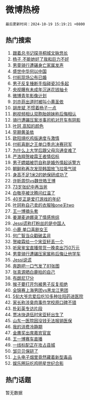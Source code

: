 # 微博热榜

`最后更新时间：2024-10-19 15:19:21 +0800`

## 热门搜索

1. [跟着总书记探寻桐城文脉悠长](https://m.weibo.cn/search?containerid=100103type%3D1%26t%3D10%26q%3D%23%E8%B7%9F%E7%9D%80%E6%80%BB%E4%B9%A6%E8%AE%B0%E6%8E%A2%E5%AF%BB%E6%A1%90%E5%9F%8E%E6%96%87%E8%84%89%E6%82%A0%E9%95%BF%23&stream_entry_id=51&isnewpage=1&extparam=seat%3D1%26cate%3D10103%26q%3D%2523%25E8%25B7%259F%25E7%259D%2580%25E6%2580%25BB%25E4%25B9%25A6%25E8%25AE%25B0%25E6%258E%25A2%25E5%25AF%25BB%25E6%25A1%2590%25E5%259F%258E%25E6%2596%2587%25E8%2584%2589%25E6%2582%25A0%25E9%2595%25BF%2523%26filter_type%3Drealtimehot%26dgr%3D0%26c_type%3D51%26stream_entry_id%3D51%26pos%3D0%26display_time%3D1729322360%26pre_seqid%3D17293223601350238878103)
1. [杨子 不能她好了我和巨力不好](https://m.weibo.cn/search?containerid=100103type%3D1%26t%3D10%26q%3D%E6%9D%A8%E5%AD%90+%E4%B8%8D%E8%83%BD%E5%A5%B9%E5%A5%BD%E4%BA%86%E6%88%91%E5%92%8C%E5%B7%A8%E5%8A%9B%E4%B8%8D%E5%A5%BD&stream_entry_id=31&isnewpage=1&extparam=seat%3D1%26cate%3D5001%26q%3D%25E6%259D%25A8%25E5%25AD%2590%2520%25E4%25B8%258D%25E8%2583%25BD%25E5%25A5%25B9%25E5%25A5%25BD%25E4%25BA%2586%25E6%2588%2591%25E5%2592%258C%25E5%25B7%25A8%25E5%258A%259B%25E4%25B8%258D%25E5%25A5%25BD%26stream_entry_id%3D31%26band_rank%3D1%26flag%3D2%26realpos%3D1%26filter_type%3Drealtimehot%26dgr%3D0%26c_type%3D31%26lcate%3D5001%26pos%3D0%26display_time%3D1729322360%26pre_seqid%3D17293223601350238878103)
1. [男童骑行遭碾身亡家属发声](https://m.weibo.cn/search?containerid=100103type%3D1%26t%3D10%26q%3D%23%E7%94%B7%E7%AB%A5%E9%AA%91%E8%A1%8C%E9%81%AD%E7%A2%BE%E8%BA%AB%E4%BA%A1%E5%AE%B6%E5%B1%9E%E5%8F%91%E5%A3%B0%23&stream_entry_id=31&isnewpage=1&extparam=seat%3D1%26cate%3D5001%26q%3D%2523%25E7%2594%25B7%25E7%25AB%25A5%25E9%25AA%2591%25E8%25A1%258C%25E9%2581%25AD%25E7%25A2%25BE%25E8%25BA%25AB%25E4%25BA%25A1%25E5%25AE%25B6%25E5%25B1%259E%25E5%258F%2591%25E5%25A3%25B0%2523%26stream_entry_id%3D31%26band_rank%3D2%26flag%3D2%26realpos%3D2%26filter_type%3Drealtimehot%26dgr%3D0%26c_type%3D31%26lcate%3D5001%26pos%3D1%26display_time%3D1729322360%26pre_seqid%3D17293223601350238878103)
1. [盛世中华何以中国](https://m.weibo.cn/search?containerid=100103type%3D1%26t%3D10%26q%3D%23%E7%9B%9B%E4%B8%96%E4%B8%AD%E5%8D%8E%E4%BD%95%E4%BB%A5%E4%B8%AD%E5%9B%BD%23&stream_entry_id=31&isnewpage=1&extparam=seat%3D1%26cate%3D5001%26q%3D%2523%25E7%259B%259B%25E4%25B8%2596%25E4%25B8%25AD%25E5%258D%258E%25E4%25BD%2595%25E4%25BB%25A5%25E4%25B8%25AD%25E5%259B%25BD%2523%26stream_entry_id%3D31%26band_rank%3D3%26flag%3D0%26realpos%3D3%26filter_type%3Drealtimehot%26dgr%3D0%26c_type%3D31%26lcate%3D5001%26pos%3D2%26display_time%3D1729322360%26pre_seqid%3D17293223601350238878103)
1. [付航现场公布已婚](https://m.weibo.cn/search?containerid=100103type%3D1%26t%3D10%26q%3D%E4%BB%98%E8%88%AA%E7%8E%B0%E5%9C%BA%E5%85%AC%E5%B8%83%E5%B7%B2%E5%A9%9A&stream_entry_id=31&isnewpage=1&extparam=seat%3D1%26cate%3D5001%26q%3D%25E4%25BB%2598%25E8%2588%25AA%25E7%258E%25B0%25E5%259C%25BA%25E5%2585%25AC%25E5%25B8%2583%25E5%25B7%25B2%25E5%25A9%259A%26stream_entry_id%3D31%26band_rank%3D4%26flag%3D1%26realpos%3D4%26filter_type%3Drealtimehot%26dgr%3D0%26c_type%3D31%26lcate%3D5001%26pos%3D3%26display_time%3D1729322360%26pre_seqid%3D17293223601350238878103)
1. [男子反复捶断手指碰瓷30多起](https://m.weibo.cn/search?containerid=100103type%3D1%26t%3D10%26q%3D%23%E7%94%B7%E5%AD%90%E5%8F%8D%E5%A4%8D%E6%8D%B6%E6%96%AD%E6%89%8B%E6%8C%87%E7%A2%B0%E7%93%B730%E5%A4%9A%E8%B5%B7%23&stream_entry_id=31&isnewpage=1&extparam=seat%3D1%26cate%3D5001%26q%3D%2523%25E7%2594%25B7%25E5%25AD%2590%25E5%258F%258D%25E5%25A4%258D%25E6%258D%25B6%25E6%2596%25AD%25E6%2589%258B%25E6%258C%2587%25E7%25A2%25B0%25E7%2593%25B730%25E5%25A4%259A%25E8%25B5%25B7%2523%26stream_entry_id%3D31%26band_rank%3D5%26flag%3D1%26realpos%3D5%26filter_type%3Drealtimehot%26dgr%3D0%26c_type%3D31%26lcate%3D5001%26pos%3D4%26display_time%3D1729322360%26pre_seqid%3D17293223601350238878103)
1. [央视曝有未成年沉迷花钱抽卡](https://m.weibo.cn/search?containerid=100103type%3D1%26t%3D10%26q%3D%23%E5%A4%AE%E8%A7%86%E6%9B%9D%E6%9C%89%E6%9C%AA%E6%88%90%E5%B9%B4%E6%B2%89%E8%BF%B7%E8%8A%B1%E9%92%B1%E6%8A%BD%E5%8D%A1%23&stream_entry_id=31&isnewpage=1&extparam=seat%3D1%26cate%3D5001%26q%3D%2523%25E5%25A4%25AE%25E8%25A7%2586%25E6%259B%259D%25E6%259C%2589%25E6%259C%25AA%25E6%2588%2590%25E5%25B9%25B4%25E6%25B2%2589%25E8%25BF%25B7%25E8%258A%25B1%25E9%2592%25B1%25E6%258A%25BD%25E5%258D%25A1%2523%26stream_entry_id%3D31%26band_rank%3D6%26flag%3D2%26realpos%3D6%26filter_type%3Drealtimehot%26dgr%3D0%26c_type%3D31%26lcate%3D5001%26pos%3D5%26display_time%3D1729322360%26pre_seqid%3D17293223601350238878103)
1. [微博青年影像计划](https://m.weibo.cn/search?containerid=100103type%3D1%26t%3D10%26q%3D%23%E5%BE%AE%E5%8D%9A%E9%9D%92%E5%B9%B4%E5%BD%B1%E5%83%8F%E8%AE%A1%E5%88%92%23&stream_entry_id=31&isnewpage=1&extparam=seat%3D1%26cate%3D5001%26q%3D%2523%25E5%25BE%25AE%25E5%258D%259A%25E9%259D%2592%25E5%25B9%25B4%25E5%25BD%25B1%25E5%2583%258F%25E8%25AE%25A1%25E5%2588%2592%2523%26adid%3D259758%26band_rank%3D7%26is_ad_pos%3D1%26stream_entry_id%3D31%26filter_type%3Drealtimehot%26dgr%3D0%26c_type%3D31%26lcate%3D5001%26pos%3D6%26display_time%3D1729322360%26pre_seqid%3D17293223601350238878103)
1. [刘亦菲出道时被叫小黄圣依](https://m.weibo.cn/search?containerid=100103type%3D1%26t%3D10%26q%3D%23%E5%88%98%E4%BA%A6%E8%8F%B2%E5%87%BA%E9%81%93%E6%97%B6%E8%A2%AB%E5%8F%AB%E5%B0%8F%E9%BB%84%E5%9C%A3%E4%BE%9D%23&stream_entry_id=31&isnewpage=1&extparam=seat%3D1%26cate%3D5001%26q%3D%2523%25E5%2588%2598%25E4%25BA%25A6%25E8%258F%25B2%25E5%2587%25BA%25E9%2581%2593%25E6%2597%25B6%25E8%25A2%25AB%25E5%258F%25AB%25E5%25B0%258F%25E9%25BB%2584%25E5%259C%25A3%25E4%25BE%259D%2523%26stream_entry_id%3D31%26band_rank%3D7%26flag%3D1%26realpos%3D7%26filter_type%3Drealtimehot%26dgr%3D0%26c_type%3D31%26lcate%3D5001%26pos%3D7%26display_time%3D1729322360%26pre_seqid%3D17293223601350238878103)
1. [胡彦斌 不惯着杨子一点](https://m.weibo.cn/search?containerid=100103type%3D1%26t%3D10%26q%3D%E8%83%A1%E5%BD%A6%E6%96%8C+%E4%B8%8D%E6%83%AF%E7%9D%80%E6%9D%A8%E5%AD%90%E4%B8%80%E7%82%B9&stream_entry_id=31&isnewpage=1&extparam=seat%3D1%26cate%3D5001%26q%3D%25E8%2583%25A1%25E5%25BD%25A6%25E6%2596%258C%2520%25E4%25B8%258D%25E6%2583%25AF%25E7%259D%2580%25E6%259D%25A8%25E5%25AD%2590%25E4%25B8%2580%25E7%2582%25B9%26stream_entry_id%3D31%26band_rank%3D8%26flag%3D2%26realpos%3D8%26filter_type%3Drealtimehot%26dgr%3D0%26c_type%3D31%26lcate%3D5001%26pos%3D8%26display_time%3D1729322360%26pre_seqid%3D17293223601350238878103)
1. [刷视频相认双胞胎姐妹称后悔相认](https://m.weibo.cn/search?containerid=100103type%3D1%26t%3D10%26q%3D%23%E5%88%B7%E8%A7%86%E9%A2%91%E7%9B%B8%E8%AE%A4%E5%8F%8C%E8%83%9E%E8%83%8E%E5%A7%90%E5%A6%B9%E7%A7%B0%E5%90%8E%E6%82%94%E7%9B%B8%E8%AE%A4%23&stream_entry_id=31&isnewpage=1&extparam=seat%3D1%26cate%3D5001%26q%3D%2523%25E5%2588%25B7%25E8%25A7%2586%25E9%25A2%2591%25E7%259B%25B8%25E8%25AE%25A4%25E5%258F%258C%25E8%2583%259E%25E8%2583%258E%25E5%25A7%2590%25E5%25A6%25B9%25E7%25A7%25B0%25E5%2590%258E%25E6%2582%2594%25E7%259B%25B8%25E8%25AE%25A4%2523%26stream_entry_id%3D31%26band_rank%3D9%26flag%3D0%26realpos%3D9%26filter_type%3Drealtimehot%26dgr%3D0%26c_type%3D31%26lcate%3D5001%26pos%3D9%26display_time%3D1729322360%26pre_seqid%3D17293223601350238878103)
1. [骑行遭碾压案涉事司机对开车有阴影](https://m.weibo.cn/search?containerid=100103type%3D1%26t%3D10%26q%3D%23%E9%AA%91%E8%A1%8C%E9%81%AD%E7%A2%BE%E5%8E%8B%E6%A1%88%E6%B6%89%E4%BA%8B%E5%8F%B8%E6%9C%BA%E5%AF%B9%E5%BC%80%E8%BD%A6%E6%9C%89%E9%98%B4%E5%BD%B1%23&stream_entry_id=31&isnewpage=1&extparam=seat%3D1%26cate%3D5001%26q%3D%2523%25E9%25AA%2591%25E8%25A1%258C%25E9%2581%25AD%25E7%25A2%25BE%25E5%258E%258B%25E6%25A1%2588%25E6%25B6%2589%25E4%25BA%258B%25E5%258F%25B8%25E6%259C%25BA%25E5%25AF%25B9%25E5%25BC%2580%25E8%25BD%25A6%25E6%259C%2589%25E9%2598%25B4%25E5%25BD%25B1%2523%26stream_entry_id%3D31%26band_rank%3D10%26flag%3D1%26realpos%3D10%26filter_type%3Drealtimehot%26dgr%3D0%26c_type%3D31%26lcate%3D5001%26pos%3D10%26display_time%3D1729322360%26pre_seqid%3D17293223601350238878103)
1. [叶珂 高知的颜色](https://m.weibo.cn/search?containerid=100103type%3D1%26t%3D10%26q%3D%E5%8F%B6%E7%8F%82+%E9%AB%98%E7%9F%A5%E7%9A%84%E9%A2%9C%E8%89%B2&stream_entry_id=31&isnewpage=1&extparam=seat%3D1%26cate%3D5001%26q%3D%25E5%258F%25B6%25E7%258F%2582%2520%25E9%25AB%2598%25E7%259F%25A5%25E7%259A%2584%25E9%25A2%259C%25E8%2589%25B2%26stream_entry_id%3D31%26band_rank%3D11%26flag%3D1%26realpos%3D11%26filter_type%3Drealtimehot%26dgr%3D0%26c_type%3D31%26lcate%3D5001%26pos%3D11%26display_time%3D1729322360%26pre_seqid%3D17293223601350238878103)
1. [早期黄圣依](https://m.weibo.cn/search?containerid=100103type%3D1%26t%3D10%26q%3D%23%E6%97%A9%E6%9C%9F%E9%BB%84%E5%9C%A3%E4%BE%9D%23&stream_entry_id=31&isnewpage=1&extparam=seat%3D1%26cate%3D5001%26q%3D%2523%25E6%2597%25A9%25E6%259C%259F%25E9%25BB%2584%25E5%259C%25A3%25E4%25BE%259D%2523%26stream_entry_id%3D31%26band_rank%3D12%26flag%3D1%26realpos%3D12%26filter_type%3Drealtimehot%26dgr%3D0%26c_type%3D31%26lcate%3D5001%26pos%3D12%26display_time%3D1729322360%26pre_seqid%3D17293223601350238878103)
1. [欧阳靖吃鸡版速度与激情](https://m.weibo.cn/search?containerid=100103type%3D1%26t%3D10%26q%3D%23%E6%AC%A7%E9%98%B3%E9%9D%96%E5%90%83%E9%B8%A1%E7%89%88%E9%80%9F%E5%BA%A6%E4%B8%8E%E6%BF%80%E6%83%85%23&stream_entry_id=31&isnewpage=1&extparam=seat%3D1%26cate%3D5001%26q%3D%2523%25E6%25AC%25A7%25E9%2598%25B3%25E9%259D%2596%25E5%2590%2583%25E9%25B8%25A1%25E7%2589%2588%25E9%2580%259F%25E5%25BA%25A6%25E4%25B8%258E%25E6%25BF%2580%25E6%2583%2585%2523%26stream_entry_id%3D31%26band_rank%3D13%26realpos%3D13%26adid%3D259702%26dgr%3D0%26filter_type%3Drealtimehot%26flag%3D0%26c_type%3D31%26lcate%3D5001%26pos%3D13%26display_time%3D1729322360%26pre_seqid%3D17293223601350238878103)
1. [付航喜剧之王单口季总决赛冠军](https://m.weibo.cn/search?containerid=100103type%3D1%26t%3D10%26q%3D%23%E4%BB%98%E8%88%AA%E5%96%9C%E5%89%A7%E4%B9%8B%E7%8E%8B%E5%8D%95%E5%8F%A3%E5%AD%A3%E6%80%BB%E5%86%B3%E8%B5%9B%E5%86%A0%E5%86%9B%23&stream_entry_id=31&isnewpage=1&extparam=seat%3D1%26cate%3D5001%26q%3D%2523%25E4%25BB%2598%25E8%2588%25AA%25E5%2596%259C%25E5%2589%25A7%25E4%25B9%258B%25E7%258E%258B%25E5%258D%2595%25E5%258F%25A3%25E5%25AD%25A3%25E6%2580%25BB%25E5%2586%25B3%25E8%25B5%259B%25E5%2586%25A0%25E5%2586%259B%2523%26stream_entry_id%3D31%26band_rank%3D14%26flag%3D0%26realpos%3D14%26filter_type%3Drealtimehot%26dgr%3D0%26c_type%3D31%26lcate%3D5001%26pos%3D14%26display_time%3D1729322360%26pre_seqid%3D17293223601350238878103)
1. [为什么上大学后跟父母沟通变难了](https://m.weibo.cn/search?containerid=100103type%3D1%26t%3D10%26q%3D%23%E4%B8%BA%E4%BB%80%E4%B9%88%E4%B8%8A%E5%A4%A7%E5%AD%A6%E5%90%8E%E8%B7%9F%E7%88%B6%E6%AF%8D%E6%B2%9F%E9%80%9A%E5%8F%98%E9%9A%BE%E4%BA%86%23&stream_entry_id=31&isnewpage=1&extparam=seat%3D1%26cate%3D5001%26q%3D%2523%25E4%25B8%25BA%25E4%25BB%2580%25E4%25B9%2588%25E4%25B8%258A%25E5%25A4%25A7%25E5%25AD%25A6%25E5%2590%258E%25E8%25B7%259F%25E7%2588%25B6%25E6%25AF%258D%25E6%25B2%259F%25E9%2580%259A%25E5%258F%2598%25E9%259A%25BE%25E4%25BA%2586%2523%26stream_entry_id%3D31%26band_rank%3D15%26flag%3D1%26realpos%3D15%26filter_type%3Drealtimehot%26dgr%3D0%26c_type%3D31%26lcate%3D5001%26pos%3D15%26display_time%3D1729322360%26pre_seqid%3D17293223601350238878103)
1. [严浩翔贺峻霖王者情侣标](https://m.weibo.cn/search?containerid=100103type%3D1%26t%3D10%26q%3D%E4%B8%A5%E6%B5%A9%E7%BF%94%E8%B4%BA%E5%B3%BB%E9%9C%96%E7%8E%8B%E8%80%85%E6%83%85%E4%BE%A3%E6%A0%87&stream_entry_id=31&isnewpage=1&extparam=seat%3D1%26cate%3D5001%26q%3D%25E4%25B8%25A5%25E6%25B5%25A9%25E7%25BF%2594%25E8%25B4%25BA%25E5%25B3%25BB%25E9%259C%2596%25E7%258E%258B%25E8%2580%2585%25E6%2583%2585%25E4%25BE%25A3%25E6%25A0%2587%26stream_entry_id%3D31%26band_rank%3D16%26flag%3D2%26realpos%3D16%26filter_type%3Drealtimehot%26dgr%3D0%26c_type%3D31%26lcate%3D5001%26pos%3D16%26display_time%3D1729322360%26pre_seqid%3D17293223601350238878103)
1. [男子嫖娼被罚自称是婚外情起诉警方](https://m.weibo.cn/search?containerid=100103type%3D1%26t%3D10%26q%3D%23%E7%94%B7%E5%AD%90%E5%AB%96%E5%A8%BC%E8%A2%AB%E7%BD%9A%E8%87%AA%E7%A7%B0%E6%98%AF%E5%A9%9A%E5%A4%96%E6%83%85%E8%B5%B7%E8%AF%89%E8%AD%A6%E6%96%B9%23&stream_entry_id=31&isnewpage=1&extparam=seat%3D1%26cate%3D5001%26q%3D%2523%25E7%2594%25B7%25E5%25AD%2590%25E5%25AB%2596%25E5%25A8%25BC%25E8%25A2%25AB%25E7%25BD%259A%25E8%2587%25AA%25E7%25A7%25B0%25E6%2598%25AF%25E5%25A9%259A%25E5%25A4%2596%25E6%2583%2585%25E8%25B5%25B7%25E8%25AF%2589%25E8%25AD%25A6%25E6%2596%25B9%2523%26stream_entry_id%3D31%26band_rank%3D17%26flag%3D0%26realpos%3D17%26filter_type%3Drealtimehot%26dgr%3D0%26c_type%3D31%26lcate%3D5001%26pos%3D17%26display_time%3D1729322360%26pre_seqid%3D17293223601350238878103)
1. [朝鲜称再次发现韩国放飞垃圾气球](https://m.weibo.cn/search?containerid=100103type%3D1%26t%3D10%26q%3D%23%E6%9C%9D%E9%B2%9C%E7%A7%B0%E5%86%8D%E6%AC%A1%E5%8F%91%E7%8E%B0%E9%9F%A9%E5%9B%BD%E6%94%BE%E9%A3%9E%E5%9E%83%E5%9C%BE%E6%B0%94%E7%90%83%23&stream_entry_id=31&isnewpage=1&extparam=seat%3D1%26cate%3D5001%26q%3D%2523%25E6%259C%259D%25E9%25B2%259C%25E7%25A7%25B0%25E5%2586%258D%25E6%25AC%25A1%25E5%258F%2591%25E7%258E%25B0%25E9%259F%25A9%25E5%259B%25BD%25E6%2594%25BE%25E9%25A3%259E%25E5%259E%2583%25E5%259C%25BE%25E6%25B0%2594%25E7%2590%2583%2523%26stream_entry_id%3D31%26band_rank%3D18%26flag%3D0%26realpos%3D18%26filter_type%3Drealtimehot%26dgr%3D0%26c_type%3D31%26lcate%3D5001%26pos%3D18%26display_time%3D1729322360%26pre_seqid%3D17293223601350238878103)
1. [身高不足1米2的她保研成功了](https://m.weibo.cn/search?containerid=100103type%3D1%26t%3D10%26q%3D%23%E8%BA%AB%E9%AB%98%E4%B8%8D%E8%B6%B31%E7%B1%B32%E7%9A%84%E5%A5%B9%E4%BF%9D%E7%A0%94%E6%88%90%E5%8A%9F%E4%BA%86%23&stream_entry_id=31&isnewpage=1&extparam=seat%3D1%26cate%3D5001%26q%3D%2523%25E8%25BA%25AB%25E9%25AB%2598%25E4%25B8%258D%25E8%25B6%25B31%25E7%25B1%25B32%25E7%259A%2584%25E5%25A5%25B9%25E4%25BF%259D%25E7%25A0%2594%25E6%2588%2590%25E5%258A%259F%25E4%25BA%2586%2523%26stream_entry_id%3D31%26band_rank%3D19%26flag%3D32768%26realpos%3D19%26filter_type%3Drealtimehot%26dgr%3D0%26c_type%3D31%26lcate%3D5001%26pos%3D19%26display_time%3D1729322360%26pre_seqid%3D17293223601350238878103)
1. [许昕周恺vs魏世皓王博](https://m.weibo.cn/search?containerid=100103type%3D1%26t%3D10%26q%3D%23%E8%AE%B8%E6%98%95%E5%91%A8%E6%81%BAvs%E9%AD%8F%E4%B8%96%E7%9A%93%E7%8E%8B%E5%8D%9A%23&stream_entry_id=31&isnewpage=1&extparam=seat%3D1%26cate%3D5001%26q%3D%2523%25E8%25AE%25B8%25E6%2598%2595%25E5%2591%25A8%25E6%2581%25BAvs%25E9%25AD%258F%25E4%25B8%2596%25E7%259A%2593%25E7%258E%258B%25E5%258D%259A%2523%26stream_entry_id%3D31%26band_rank%3D20%26flag%3D1%26realpos%3D20%26filter_type%3Drealtimehot%26dgr%3D0%26c_type%3D31%26lcate%3D5001%26pos%3D20%26display_time%3D1729322360%26pre_seqid%3D17293223601350238878103)
1. [73岁张纪中再当爸](https://m.weibo.cn/search?containerid=100103type%3D1%26t%3D10%26q%3D%2373%E5%B2%81%E5%BC%A0%E7%BA%AA%E4%B8%AD%E5%86%8D%E5%BD%93%E7%88%B8%23&stream_entry_id=31&isnewpage=1&extparam=seat%3D1%26cate%3D5001%26q%3D%252373%25E5%25B2%2581%25E5%25BC%25A0%25E7%25BA%25AA%25E4%25B8%25AD%25E5%2586%258D%25E5%25BD%2593%25E7%2588%25B8%2523%26stream_entry_id%3D31%26band_rank%3D21%26flag%3D0%26realpos%3D21%26filter_type%3Drealtimehot%26dgr%3D0%26c_type%3D31%26lcate%3D5001%26pos%3D21%26display_time%3D1729322360%26pre_seqid%3D17293223601350238878103)
1. [白敬亭被沈腾问红温了](https://m.weibo.cn/search?containerid=100103type%3D1%26t%3D10%26q%3D%23%E7%99%BD%E6%95%AC%E4%BA%AD%E8%A2%AB%E6%B2%88%E8%85%BE%E9%97%AE%E7%BA%A2%E6%B8%A9%E4%BA%86%23&stream_entry_id=31&isnewpage=1&extparam=seat%3D1%26cate%3D5001%26q%3D%2523%25E7%2599%25BD%25E6%2595%25AC%25E4%25BA%25AD%25E8%25A2%25AB%25E6%25B2%2588%25E8%2585%25BE%25E9%2597%25AE%25E7%25BA%25A2%25E6%25B8%25A9%25E4%25BA%2586%2523%26stream_entry_id%3D31%26band_rank%3D22%26flag%3D1%26realpos%3D22%26filter_type%3Drealtimehot%26dgr%3D0%26c_type%3D31%26lcate%3D5001%26pos%3D22%26display_time%3D1729322360%26pre_seqid%3D17293223601350238878103)
1. [40岁正是爱打游戏的年纪](https://m.weibo.cn/search?containerid=100103type%3D1%26t%3D10%26q%3D%2340%E5%B2%81%E6%AD%A3%E6%98%AF%E7%88%B1%E6%89%93%E6%B8%B8%E6%88%8F%E7%9A%84%E5%B9%B4%E7%BA%AA%23&stream_entry_id=31&isnewpage=1&extparam=seat%3D1%26cate%3D5001%26q%3D%252340%25E5%25B2%2581%25E6%25AD%25A3%25E6%2598%25AF%25E7%2588%25B1%25E6%2589%2593%25E6%25B8%25B8%25E6%2588%258F%25E7%259A%2584%25E5%25B9%25B4%25E7%25BA%25AA%2523%26stream_entry_id%3D31%26band_rank%3D23%26realpos%3D23%26adid%3D259450%26dgr%3D0%26filter_type%3Drealtimehot%26flag%3D0%26c_type%3D31%26lcate%3D5001%26pos%3D23%26display_time%3D1729322360%26pre_seqid%3D17293223601350238878103)
1. [叶珂称自己卖的衣服独one无two](https://m.weibo.cn/search?containerid=100103type%3D1%26t%3D10%26q%3D%23%E5%8F%B6%E7%8F%82%E7%A7%B0%E8%87%AA%E5%B7%B1%E5%8D%96%E7%9A%84%E8%A1%A3%E6%9C%8D%E7%8B%ACone%E6%97%A0two%23&stream_entry_id=31&isnewpage=1&extparam=seat%3D1%26cate%3D5001%26q%3D%2523%25E5%258F%25B6%25E7%258F%2582%25E7%25A7%25B0%25E8%2587%25AA%25E5%25B7%25B1%25E5%258D%2596%25E7%259A%2584%25E8%25A1%25A3%25E6%259C%258D%25E7%258B%25ACone%25E6%2597%25A0two%2523%26stream_entry_id%3D31%26band_rank%3D24%26flag%3D2%26realpos%3D24%26filter_type%3Drealtimehot%26dgr%3D0%26c_type%3D31%26lcate%3D5001%26pos%3D24%26display_time%3D1729322360%26pre_seqid%3D17293223601350238878103)
1. [王一博摘头套](https://m.weibo.cn/search?containerid=100103type%3D1%26t%3D10%26q%3D%E7%8E%8B%E4%B8%80%E5%8D%9A%E6%91%98%E5%A4%B4%E5%A5%97&stream_entry_id=31&isnewpage=1&extparam=seat%3D1%26cate%3D5001%26q%3D%25E7%258E%258B%25E4%25B8%2580%25E5%258D%259A%25E6%2591%2598%25E5%25A4%25B4%25E5%25A5%2597%26stream_entry_id%3D31%26band_rank%3D25%26flag%3D1%26realpos%3D25%26filter_type%3Drealtimehot%26dgr%3D0%26c_type%3D31%26lcate%3D5001%26pos%3D25%26display_time%3D1729322360%26pre_seqid%3D17293223601350238878103)
1. [姜潮麦迪娜录了情感旅综](https://m.weibo.cn/search?containerid=100103type%3D1%26t%3D10%26q%3D%E5%A7%9C%E6%BD%AE%E9%BA%A6%E8%BF%AA%E5%A8%9C%E5%BD%95%E4%BA%86%E6%83%85%E6%84%9F%E6%97%85%E7%BB%BC&stream_entry_id=31&isnewpage=1&extparam=seat%3D1%26cate%3D5001%26q%3D%25E5%25A7%259C%25E6%25BD%25AE%25E9%25BA%25A6%25E8%25BF%25AA%25E5%25A8%259C%25E5%25BD%2595%25E4%25BA%2586%25E6%2583%2585%25E6%2584%259F%25E6%2597%2585%25E7%25BB%25BC%26stream_entry_id%3D31%26band_rank%3D26%26flag%3D0%26realpos%3D26%26filter_type%3Drealtimehot%26dgr%3D0%26c_type%3D31%26lcate%3D5001%26pos%3D26%26display_time%3D1729322360%26pre_seqid%3D17293223601350238878103)
1. [Jessi谎称打粉丝的是中国人](https://m.weibo.cn/search?containerid=100103type%3D1%26t%3D10%26q%3D%23Jessi%E8%B0%8E%E7%A7%B0%E6%89%93%E7%B2%89%E4%B8%9D%E7%9A%84%E6%98%AF%E4%B8%AD%E5%9B%BD%E4%BA%BA%23&stream_entry_id=31&isnewpage=1&extparam=seat%3D1%26cate%3D5001%26q%3D%2523Jessi%25E8%25B0%258E%25E7%25A7%25B0%25E6%2589%2593%25E7%25B2%2589%25E4%25B8%259D%25E7%259A%2584%25E6%2598%25AF%25E4%25B8%25AD%25E5%259B%25BD%25E4%25BA%25BA%2523%26stream_entry_id%3D31%26band_rank%3D27%26flag%3D1%26realpos%3D27%26filter_type%3Drealtimehot%26dgr%3D0%26c_type%3D31%26lcate%3D5001%26pos%3D27%26display_time%3D1729322360%26pre_seqid%3D17293223601350238878103)
1. [小鹿 单口喜剧女王](https://m.weibo.cn/search?containerid=100103type%3D1%26t%3D10%26q%3D%E5%B0%8F%E9%B9%BF+%E5%8D%95%E5%8F%A3%E5%96%9C%E5%89%A7%E5%A5%B3%E7%8E%8B&stream_entry_id=31&isnewpage=1&extparam=seat%3D1%26cate%3D5001%26q%3D%25E5%25B0%258F%25E9%25B9%25BF%2520%25E5%258D%2595%25E5%258F%25A3%25E5%2596%259C%25E5%2589%25A7%25E5%25A5%25B3%25E7%258E%258B%26stream_entry_id%3D31%26band_rank%3D28%26flag%3D1%26realpos%3D28%26filter_type%3Drealtimehot%26dgr%3D0%26c_type%3D31%26lcate%3D5001%26pos%3D28%26display_time%3D1729322360%26pre_seqid%3D17293223601350238878103)
1. [何广智当众戳破孟非](https://m.weibo.cn/search?containerid=100103type%3D1%26t%3D10%26q%3D%E4%BD%95%E5%B9%BF%E6%99%BA%E5%BD%93%E4%BC%97%E6%88%B3%E7%A0%B4%E5%AD%9F%E9%9D%9E&stream_entry_id=31&isnewpage=1&extparam=seat%3D1%26cate%3D5001%26q%3D%25E4%25BD%2595%25E5%25B9%25BF%25E6%2599%25BA%25E5%25BD%2593%25E4%25BC%2597%25E6%2588%25B3%25E7%25A0%25B4%25E5%25AD%259F%25E9%259D%259E%26stream_entry_id%3D31%26band_rank%3D29%26flag%3D1%26realpos%3D29%26filter_type%3Drealtimehot%26dgr%3D0%26c_type%3D31%26lcate%3D5001%26pos%3D29%26display_time%3D1729322360%26pre_seqid%3D17293223601350238878103)
1. [贺峻霖给一个宋亚轩丢一个](https://m.weibo.cn/search?containerid=100103type%3D1%26t%3D10%26q%3D%E8%B4%BA%E5%B3%BB%E9%9C%96%E7%BB%99%E4%B8%80%E4%B8%AA%E5%AE%8B%E4%BA%9A%E8%BD%A9%E4%B8%A2%E4%B8%80%E4%B8%AA&stream_entry_id=31&isnewpage=1&extparam=seat%3D1%26cate%3D5001%26q%3D%25E8%25B4%25BA%25E5%25B3%25BB%25E9%259C%2596%25E7%25BB%2599%25E4%25B8%2580%25E4%25B8%25AA%25E5%25AE%258B%25E4%25BA%259A%25E8%25BD%25A9%25E4%25B8%25A2%25E4%25B8%2580%25E4%25B8%25AA%26stream_entry_id%3D31%26band_rank%3D30%26flag%3D1%26realpos%3D30%26filter_type%3Drealtimehot%26dgr%3D0%26c_type%3D31%26lcate%3D5001%26pos%3D30%26display_time%3D1729322360%26pre_seqid%3D17293223601350238878103)
1. [听泉鉴宝直播带货一晚卖出750万元](https://m.weibo.cn/search?containerid=100103type%3D1%26t%3D10%26q%3D%23%E5%90%AC%E6%B3%89%E9%89%B4%E5%AE%9D%E7%9B%B4%E6%92%AD%E5%B8%A6%E8%B4%A7%E4%B8%80%E6%99%9A%E5%8D%96%E5%87%BA750%E4%B8%87%E5%85%83%23&stream_entry_id=31&isnewpage=1&extparam=seat%3D1%26cate%3D5001%26q%3D%2523%25E5%2590%25AC%25E6%25B3%2589%25E9%2589%25B4%25E5%25AE%259D%25E7%259B%25B4%25E6%2592%25AD%25E5%25B8%25A6%25E8%25B4%25A7%25E4%25B8%2580%25E6%2599%259A%25E5%258D%2596%25E5%2587%25BA750%25E4%25B8%2587%25E5%2585%2583%2523%26stream_entry_id%3D31%26band_rank%3D31%26flag%3D0%26realpos%3D31%26filter_type%3Drealtimehot%26dgr%3D0%26c_type%3D31%26lcate%3D5001%26pos%3D31%26display_time%3D1729322360%26pre_seqid%3D17293223601350238878103)
1. [男童骑行遭碾压家属称后悔让他学车](https://m.weibo.cn/search?containerid=100103type%3D1%26t%3D10%26q%3D%23%E7%94%B7%E7%AB%A5%E9%AA%91%E8%A1%8C%E9%81%AD%E7%A2%BE%E5%8E%8B%E5%AE%B6%E5%B1%9E%E7%A7%B0%E5%90%8E%E6%82%94%E8%AE%A9%E4%BB%96%E5%AD%A6%E8%BD%A6%23&stream_entry_id=31&isnewpage=1&extparam=seat%3D1%26cate%3D5001%26q%3D%2523%25E7%2594%25B7%25E7%25AB%25A5%25E9%25AA%2591%25E8%25A1%258C%25E9%2581%25AD%25E7%25A2%25BE%25E5%258E%258B%25E5%25AE%25B6%25E5%25B1%259E%25E7%25A7%25B0%25E5%2590%258E%25E6%2582%2594%25E8%25AE%25A9%25E4%25BB%2596%25E5%25AD%25A6%25E8%25BD%25A6%2523%26stream_entry_id%3D31%26band_rank%3D32%26flag%3D1%26realpos%3D32%26filter_type%3Drealtimehot%26dgr%3D0%26c_type%3D31%26lcate%3D5001%26pos%3D32%26display_time%3D1729322360%26pre_seqid%3D17293223601350238878103)
1. [Jessi说谎](https://m.weibo.cn/search?containerid=100103type%3D1%26t%3D10%26q%3D%23Jessi%E8%AF%B4%E8%B0%8E%23&stream_entry_id=31&isnewpage=1&extparam=seat%3D1%26cate%3D5001%26q%3D%2523Jessi%25E8%25AF%25B4%25E8%25B0%258E%2523%26stream_entry_id%3D31%26band_rank%3D33%26flag%3D1%26realpos%3D33%26filter_type%3Drealtimehot%26dgr%3D0%26c_type%3D31%26lcate%3D5001%26pos%3D33%26display_time%3D1729322360%26pre_seqid%3D17293223601350238878103)
1. [奔跑吧一口气发了81张图](https://m.weibo.cn/search?containerid=100103type%3D1%26t%3D10%26q%3D%23%E5%A5%94%E8%B7%91%E5%90%A7%E4%B8%80%E5%8F%A3%E6%B0%94%E5%8F%91%E4%BA%8681%E5%BC%A0%E5%9B%BE%23&stream_entry_id=31&isnewpage=1&extparam=seat%3D1%26cate%3D5001%26q%3D%2523%25E5%25A5%2594%25E8%25B7%2591%25E5%2590%25A7%25E4%25B8%2580%25E5%258F%25A3%25E6%25B0%2594%25E5%258F%2591%25E4%25BA%258681%25E5%25BC%25A0%25E5%259B%25BE%2523%26stream_entry_id%3D31%26band_rank%3D34%26flag%3D0%26realpos%3D34%26filter_type%3Drealtimehot%26dgr%3D0%26c_type%3D31%26lcate%3D5001%26pos%3D34%26display_time%3D1729322360%26pre_seqid%3D17293223601350238878103)
1. [张真源晒白鹿拍的自己](https://m.weibo.cn/search?containerid=100103type%3D1%26t%3D10%26q%3D%23%E5%BC%A0%E7%9C%9F%E6%BA%90%E6%99%92%E7%99%BD%E9%B9%BF%E6%8B%8D%E7%9A%84%E8%87%AA%E5%B7%B1%23&stream_entry_id=31&isnewpage=1&extparam=seat%3D1%26cate%3D5001%26q%3D%2523%25E5%25BC%25A0%25E7%259C%259F%25E6%25BA%2590%25E6%2599%2592%25E7%2599%25BD%25E9%25B9%25BF%25E6%258B%258D%25E7%259A%2584%25E8%2587%25AA%25E5%25B7%25B1%2523%26stream_entry_id%3D31%26band_rank%3D35%26flag%3D0%26realpos%3D35%26filter_type%3Drealtimehot%26dgr%3D0%26c_type%3D31%26lcate%3D5001%26pos%3D35%26display_time%3D1729322360%26pre_seqid%3D17293223601350238878103)
1. [布朗尼17分](https://m.weibo.cn/search?containerid=100103type%3D1%26t%3D10%26q%3D%23%E5%B8%83%E6%9C%97%E5%B0%BC17%E5%88%86%23&stream_entry_id=31&isnewpage=1&extparam=seat%3D1%26cate%3D5001%26q%3D%2523%25E5%25B8%2583%25E6%259C%2597%25E5%25B0%25BC17%25E5%2588%2586%2523%26stream_entry_id%3D31%26band_rank%3D36%26flag%3D1%26realpos%3D36%26filter_type%3Drealtimehot%26dgr%3D0%26c_type%3D31%26lcate%3D5001%26pos%3D36%26display_time%3D1729322360%26pre_seqid%3D17293223601350238878103)
1. [猴子要打开包被男子反复拒绝](https://m.weibo.cn/search?containerid=100103type%3D1%26t%3D10%26q%3D%23%E7%8C%B4%E5%AD%90%E8%A6%81%E6%89%93%E5%BC%80%E5%8C%85%E8%A2%AB%E7%94%B7%E5%AD%90%E5%8F%8D%E5%A4%8D%E6%8B%92%E7%BB%9D%23&stream_entry_id=31&isnewpage=1&extparam=seat%3D1%26cate%3D5001%26q%3D%2523%25E7%258C%25B4%25E5%25AD%2590%25E8%25A6%2581%25E6%2589%2593%25E5%25BC%2580%25E5%258C%2585%25E8%25A2%25AB%25E7%2594%25B7%25E5%25AD%2590%25E5%258F%258D%25E5%25A4%258D%25E6%258B%2592%25E7%25BB%259D%2523%26stream_entry_id%3D31%26band_rank%3D37%26flag%3D1%26realpos%3D37%26filter_type%3Drealtimehot%26dgr%3D0%26c_type%3D31%26lcate%3D5001%26pos%3D37%26display_time%3D1729322360%26pre_seqid%3D17293223601350238878103)
1. [全锦赛上海男团vs黑龙江男团](https://m.weibo.cn/search?containerid=100103type%3D1%26t%3D10%26q%3D%23%E5%85%A8%E9%94%A6%E8%B5%9B%E4%B8%8A%E6%B5%B7%E7%94%B7%E5%9B%A2vs%E9%BB%91%E9%BE%99%E6%B1%9F%E7%94%B7%E5%9B%A2%23&stream_entry_id=31&isnewpage=1&extparam=seat%3D1%26cate%3D5001%26q%3D%2523%25E5%2585%25A8%25E9%2594%25A6%25E8%25B5%259B%25E4%25B8%258A%25E6%25B5%25B7%25E7%2594%25B7%25E5%259B%25A2vs%25E9%25BB%2591%25E9%25BE%2599%25E6%25B1%259F%25E7%2594%25B7%25E5%259B%25A2%2523%26stream_entry_id%3D31%26band_rank%3D38%26flag%3D1%26realpos%3D38%26filter_type%3Drealtimehot%26dgr%3D0%26c_type%3D31%26lcate%3D5001%26pos%3D38%26display_time%3D1729322360%26pre_seqid%3D17293223601350238878103)
1. [5旬大爷恋爱后吃10多种壮阳药进医院](https://m.weibo.cn/search?containerid=100103type%3D1%26t%3D10%26q%3D%235%E6%97%AC%E5%A4%A7%E7%88%B7%E6%81%8B%E7%88%B1%E5%90%8E%E5%90%8310%E5%A4%9A%E7%A7%8D%E5%A3%AE%E9%98%B3%E8%8D%AF%E8%BF%9B%E5%8C%BB%E9%99%A2%23&stream_entry_id=31&isnewpage=1&extparam=seat%3D1%26cate%3D5001%26q%3D%25235%25E6%2597%25AC%25E5%25A4%25A7%25E7%2588%25B7%25E6%2581%258B%25E7%2588%25B1%25E5%2590%258E%25E5%2590%258310%25E5%25A4%259A%25E7%25A7%258D%25E5%25A3%25AE%25E9%2598%25B3%25E8%258D%25AF%25E8%25BF%259B%25E5%258C%25BB%25E9%2599%25A2%2523%26stream_entry_id%3D31%26band_rank%3D39%26flag%3D0%26realpos%3D39%26filter_type%3Drealtimehot%26dgr%3D0%26c_type%3D31%26lcate%3D5001%26pos%3D39%26display_time%3D1729322360%26pre_seqid%3D17293223601350238878103)
1. [家长称涉臭肉事件学校原口碑不错](https://m.weibo.cn/search?containerid=100103type%3D1%26t%3D10%26q%3D%23%E5%AE%B6%E9%95%BF%E7%A7%B0%E6%B6%89%E8%87%AD%E8%82%89%E4%BA%8B%E4%BB%B6%E5%AD%A6%E6%A0%A1%E5%8E%9F%E5%8F%A3%E7%A2%91%E4%B8%8D%E9%94%99%23&stream_entry_id=31&isnewpage=1&extparam=seat%3D1%26cate%3D5001%26q%3D%2523%25E5%25AE%25B6%25E9%2595%25BF%25E7%25A7%25B0%25E6%25B6%2589%25E8%2587%25AD%25E8%2582%2589%25E4%25BA%258B%25E4%25BB%25B6%25E5%25AD%25A6%25E6%25A0%25A1%25E5%258E%259F%25E5%258F%25A3%25E7%25A2%2591%25E4%25B8%258D%25E9%2594%2599%2523%26stream_entry_id%3D31%26band_rank%3D40%26flag%3D0%26realpos%3D40%26filter_type%3Drealtimehot%26dgr%3D0%26c_type%3D31%26lcate%3D5001%26pos%3D40%26display_time%3D1729322360%26pre_seqid%3D17293223601350238878103)
1. [朴彩英专访片段](https://m.weibo.cn/search?containerid=100103type%3D1%26t%3D10%26q%3D%E6%9C%B4%E5%BD%A9%E8%8B%B1%E4%B8%93%E8%AE%BF%E7%89%87%E6%AE%B5&stream_entry_id=31&isnewpage=1&extparam=seat%3D1%26cate%3D5001%26q%3D%25E6%259C%25B4%25E5%25BD%25A9%25E8%258B%25B1%25E4%25B8%2593%25E8%25AE%25BF%25E7%2589%2587%25E6%25AE%25B5%26stream_entry_id%3D31%26band_rank%3D41%26flag%3D1%26realpos%3D41%26filter_type%3Drealtimehot%26dgr%3D0%26c_type%3D31%26lcate%3D5001%26pos%3D41%26display_time%3D1729322360%26pre_seqid%3D17293223601350238878103)
1. [贾冰快退伍时宋亚轩出生了](https://m.weibo.cn/search?containerid=100103type%3D1%26t%3D10%26q%3D%E8%B4%BE%E5%86%B0%E5%BF%AB%E9%80%80%E4%BC%8D%E6%97%B6%E5%AE%8B%E4%BA%9A%E8%BD%A9%E5%87%BA%E7%94%9F%E4%BA%86&stream_entry_id=31&isnewpage=1&extparam=seat%3D1%26cate%3D5001%26q%3D%25E8%25B4%25BE%25E5%2586%25B0%25E5%25BF%25AB%25E9%2580%2580%25E4%25BC%258D%25E6%2597%25B6%25E5%25AE%258B%25E4%25BA%259A%25E8%25BD%25A9%25E5%2587%25BA%25E7%2594%259F%25E4%25BA%2586%26stream_entry_id%3D31%26band_rank%3D42%26flag%3D1%26realpos%3D42%26filter_type%3Drealtimehot%26dgr%3D0%26c_type%3D31%26lcate%3D5001%26pos%3D42%26display_time%3D1729322360%26pre_seqid%3D17293223601350238878103)
1. [山东一医院因没钱无法报销医保](https://m.weibo.cn/search?containerid=100103type%3D1%26t%3D10%26q%3D%23%E5%B1%B1%E4%B8%9C%E4%B8%80%E5%8C%BB%E9%99%A2%E5%9B%A0%E6%B2%A1%E9%92%B1%E6%97%A0%E6%B3%95%E6%8A%A5%E9%94%80%E5%8C%BB%E4%BF%9D%23&stream_entry_id=31&isnewpage=1&extparam=seat%3D1%26cate%3D5001%26q%3D%2523%25E5%25B1%25B1%25E4%25B8%259C%25E4%25B8%2580%25E5%258C%25BB%25E9%2599%25A2%25E5%259B%25A0%25E6%25B2%25A1%25E9%2592%25B1%25E6%2597%25A0%25E6%25B3%2595%25E6%258A%25A5%25E9%2594%2580%25E5%258C%25BB%25E4%25BF%259D%2523%26stream_entry_id%3D31%26band_rank%3D43%26flag%3D1%26realpos%3D43%26filter_type%3Drealtimehot%26dgr%3D0%26c_type%3D31%26lcate%3D5001%26pos%3D43%26display_time%3D1729322360%26pre_seqid%3D17293223601350238878103)
1. [我的消费冷静期](https://m.weibo.cn/search?containerid=100103type%3D1%26t%3D10%26q%3D%E6%88%91%E7%9A%84%E6%B6%88%E8%B4%B9%E5%86%B7%E9%9D%99%E6%9C%9F&stream_entry_id=31&isnewpage=1&extparam=seat%3D1%26cate%3D5001%26q%3D%25E6%2588%2591%25E7%259A%2584%25E6%25B6%2588%25E8%25B4%25B9%25E5%2586%25B7%25E9%259D%2599%25E6%259C%259F%26stream_entry_id%3D31%26band_rank%3D44%26realpos%3D44%26adid%3D259780%26dgr%3D0%26filter_type%3Drealtimehot%26flag%3D0%26c_type%3D31%26lcate%3D5001%26pos%3D44%26display_time%3D1729322360%26pre_seqid%3D17293223601350238878103)
1. [金鹰奖出席嘉宾官宣](https://m.weibo.cn/search?containerid=100103type%3D1%26t%3D10%26q%3D%23%E9%87%91%E9%B9%B0%E5%A5%96%E5%87%BA%E5%B8%AD%E5%98%89%E5%AE%BE%E5%AE%98%E5%AE%A3%23&stream_entry_id=31&isnewpage=1&extparam=seat%3D1%26cate%3D5001%26q%3D%2523%25E9%2587%2591%25E9%25B9%25B0%25E5%25A5%2596%25E5%2587%25BA%25E5%25B8%25AD%25E5%2598%2589%25E5%25AE%25BE%25E5%25AE%2598%25E5%25AE%25A3%2523%26stream_entry_id%3D31%26band_rank%3D45%26flag%3D0%26realpos%3D45%26filter_type%3Drealtimehot%26dgr%3D0%26c_type%3D31%26lcate%3D5001%26pos%3D45%26display_time%3D1729322360%26pre_seqid%3D17293223601350238878103)
1. [王一博赛车直播](https://m.weibo.cn/search?containerid=100103type%3D1%26t%3D10%26q%3D%E7%8E%8B%E4%B8%80%E5%8D%9A%E8%B5%9B%E8%BD%A6%E7%9B%B4%E6%92%AD&stream_entry_id=31&isnewpage=1&extparam=seat%3D1%26cate%3D5001%26q%3D%25E7%258E%258B%25E4%25B8%2580%25E5%258D%259A%25E8%25B5%259B%25E8%25BD%25A6%25E7%259B%25B4%25E6%2592%25AD%26stream_entry_id%3D31%26band_rank%3D46%26flag%3D0%26realpos%3D46%26filter_type%3Drealtimehot%26dgr%3D0%26c_type%3D31%26lcate%3D5001%26pos%3D46%26display_time%3D1729322360%26pre_seqid%3D17293223601350238878103)
1. [一线标配正在攻占县城](https://m.weibo.cn/search?containerid=100103type%3D1%26t%3D10%26q%3D%23%E4%B8%80%E7%BA%BF%E6%A0%87%E9%85%8D%E6%AD%A3%E5%9C%A8%E6%94%BB%E5%8D%A0%E5%8E%BF%E5%9F%8E%23&stream_entry_id=31&isnewpage=1&extparam=seat%3D1%26cate%3D5001%26q%3D%2523%25E4%25B8%2580%25E7%25BA%25BF%25E6%25A0%2587%25E9%2585%258D%25E6%25AD%25A3%25E5%259C%25A8%25E6%2594%25BB%25E5%258D%25A0%25E5%258E%25BF%25E5%259F%258E%2523%26stream_entry_id%3D31%26band_rank%3D47%26flag%3D1%26realpos%3D47%26filter_type%3Drealtimehot%26dgr%3D0%26c_type%3D31%26lcate%3D5001%26pos%3D47%26display_time%3D1729322360%26pre_seqid%3D17293223601350238878103)
1. [邹贝贝保研了](https://m.weibo.cn/search?containerid=100103type%3D1%26t%3D10%26q%3D%23%E9%82%B9%E8%B4%9D%E8%B4%9D%E4%BF%9D%E7%A0%94%E4%BA%86%23&stream_entry_id=31&isnewpage=1&extparam=seat%3D1%26cate%3D5001%26q%3D%2523%25E9%2582%25B9%25E8%25B4%259D%25E8%25B4%259D%25E4%25BF%259D%25E7%25A0%2594%25E4%25BA%2586%2523%26stream_entry_id%3D31%26band_rank%3D48%26flag%3D1%26realpos%3D48%26filter_type%3Drealtimehot%26dgr%3D0%26c_type%3D31%26lcate%3D5001%26pos%3D48%26display_time%3D1729322360%26pre_seqid%3D17293223601350238878103)
1. [上头电子烟里竟然藏着新型毒品](https://m.weibo.cn/search?containerid=100103type%3D1%26t%3D10%26q%3D%23%E4%B8%8A%E5%A4%B4%E7%94%B5%E5%AD%90%E7%83%9F%E9%87%8C%E7%AB%9F%E7%84%B6%E8%97%8F%E7%9D%80%E6%96%B0%E5%9E%8B%E6%AF%92%E5%93%81%23&stream_entry_id=31&isnewpage=1&extparam=seat%3D1%26cate%3D5001%26q%3D%2523%25E4%25B8%258A%25E5%25A4%25B4%25E7%2594%25B5%25E5%25AD%2590%25E7%2583%259F%25E9%2587%258C%25E7%25AB%259F%25E7%2584%25B6%25E8%2597%258F%25E7%259D%2580%25E6%2596%25B0%25E5%259E%258B%25E6%25AF%2592%25E5%2593%2581%2523%26stream_entry_id%3D31%26band_rank%3D49%26flag%3D1%26realpos%3D49%26filter_type%3Drealtimehot%26dgr%3D0%26c_type%3D31%26lcate%3D5001%26pos%3D49%26display_time%3D1729322360%26pre_seqid%3D17293223601350238878103)
1. [娱乐圈玩吃鸡明星世纪合影](https://m.weibo.cn/search?containerid=100103type%3D1%26t%3D10%26q%3D%23%E5%A8%B1%E4%B9%90%E5%9C%88%E7%8E%A9%E5%90%83%E9%B8%A1%E6%98%8E%E6%98%9F%E4%B8%96%E7%BA%AA%E5%90%88%E5%BD%B1%23&stream_entry_id=31&isnewpage=1&extparam=seat%3D1%26cate%3D5001%26q%3D%2523%25E5%25A8%25B1%25E4%25B9%2590%25E5%259C%2588%25E7%258E%25A9%25E5%2590%2583%25E9%25B8%25A1%25E6%2598%258E%25E6%2598%259F%25E4%25B8%2596%25E7%25BA%25AA%25E5%2590%2588%25E5%25BD%25B1%2523%26stream_entry_id%3D31%26band_rank%3D50%26realpos%3D50%26adid%3D259486%26dgr%3D0%26filter_type%3Drealtimehot%26flag%3D0%26c_type%3D31%26lcate%3D5001%26pos%3D50%26display_time%3D1729322360%26pre_seqid%3D17293223601350238878103)

## 热门话题

暂无数据

